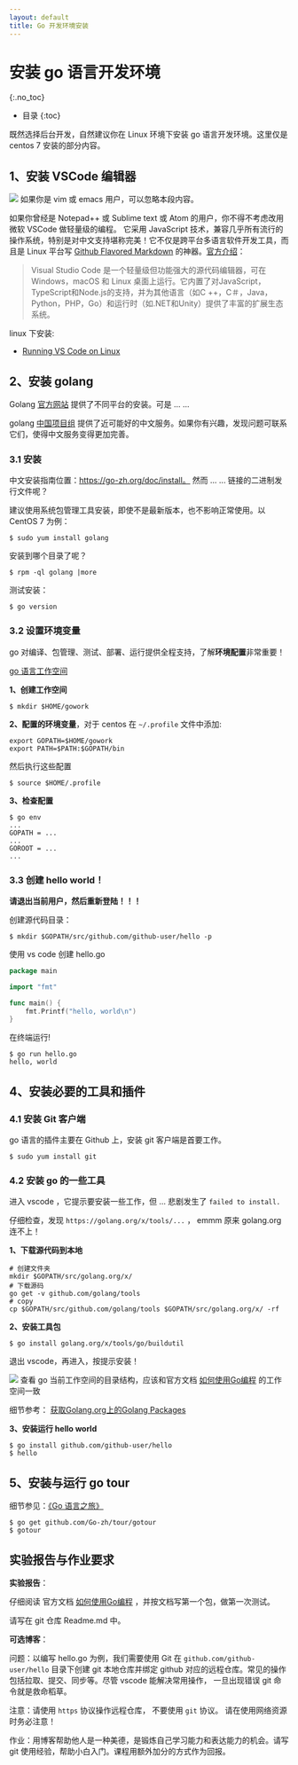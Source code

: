```yaml
---
layout: default
title: Go 开发环境安装
---
```


# 安装 go 语言开发环境
{:.no_toc}

* 目录
{:toc}

既然选择后台开发，自然建议你在 Linux 环境下安装 go 语言开发环境。这里仅是 centos 7 安装的部分内容。

## 1、安装 VSCode 编辑器

![](https://pmlpml.github.io/unity3d-learning/images/drf/info.png) 如果你是 vim 或 emacs 用户，可以忽略本段内容。

如果你曾经是 Notepad++ 或 Sublime text 或 Atom 的用户，你不得不考虑改用微软 VSCode 做轻量级的编程。 它采用 JavaScript 技术，兼容几乎所有流行的操作系统，特别是对中文支持堪称完美！它不仅是跨平台多语言软件开发工具，而且是 Linux 平台写 [Github Flavored Markdown](https://github.github.com/gfm/) 的神器。[官方介绍](https://code.visualstudio.com/docs)：

> Visual Studio Code 是一个轻量级但功能强大的源代码编辑器，可在 Windows，macOS 和 Linux 桌面上运行。它内置了对JavaScript，TypeScript和Node.js的支持，并为其他语言（如C ++，C＃，Java，Python，PHP，Go）和运行时（如.NET和Unity）提供了丰富的扩展生态系统。

linux 下安装:

* [Running VS Code on Linux](https://code.visualstudio.com/docs/setup/linux)

## 2、安装 golang

Golang [官方网站](https://golang.org) 提供了不同平台的安装。可是 ... ...

golang [中国项目组](https://go-zh.org/) 提供了近可能好的中文服务。如果你有兴趣，发现问题可联系它们，使得中文服务变得更加完善。

### 3.1 安装

中文安装指南位置：https://go-zh.org/doc/install。 然而 ... ... 链接的二进制发行文件呢？

建议使用系统包管理工具安装，即使不是最新版本，也不影响正常使用。以 CentOS 7 为例：

```
$ sudo yum install golang
```

安装到哪个目录了呢？

```
$ rpm -ql golang |more
```

测试安装：

```
$ go version
```
 
### 3.2 设置环境变量

go 对编译、包管理、测试、部署、运行提供全程支持，了解**环境配置**非常重要！

[go 语言工作空间](https://go-zh.org/doc/code.html)

**1、创建工作空间**

```
$ mkdir $HOME/gowork
```

**2、配置的环境变量**，对于 centos 在 `~/.profile` 文件中添加:

```
export GOPATH=$HOME/gowork
export PATH=$PATH:$GOPATH/bin
```

然后执行这些配置

```
$ source $HOME/.profile
```

**3、检查配置**

```
$ go env
...
GOPATH = ...
...
GOROOT = ...
...
```

### 3.3 创建 hello world！

**请退出当前用户，然后重新登陆！！！**

创建源代码目录：

```
$ mkdir $GOPATH/src/github.com/github-user/hello -p
```

使用 vs code 创建 hello.go

```go
package main

import "fmt"

func main() {
    fmt.Printf("hello, world\n")
}
```

在终端运行!

```
$ go run hello.go
hello, world
```


## 4、安装必要的工具和插件

### 4.1 安装 Git 客户端

go 语言的插件主要在 Github 上，安装 git 客户端是首要工作。

```
$ sudo yum install git
```

### 4.2 安装 go 的一些工具

进入 vscode ，它提示要安装一些工作，但 ... 悲剧发生了 `failed to install.`

仔细检查，发现 `https://golang.org/x/tools/...` ， emmm  原来 golang.org 连不上！

**1、下载源代码到本地**

```
# 创建文件夹
mkdir $GOPATH/src/golang.org/x/
# 下载源码
go get -v github.com/golang/tools
# copy 
cp $GOPATH/src/github.com/golang/tools $GOPATH/src/golang.org/x/ -rf
```

**2、安装工具包**

```
$ go install golang.org/x/tools/go/buildutil
```

退出 vscode，再进入，按提示安装！

![](https://pmlpml.github.io/unity3d-learning/images/drf/info.png) 查看 go 当前工作空间的目录结构，应该和官方文档 [如何使用Go编程](https://go-zh.org/doc/code.html) 的工作空间一致

细节参考： [获取Golang.org上的Golang Packages](https://github.com/northbright/Notes/blob/master/Golang/china/get-golang-packages-on-golang-org-in-china.md)

**3、安装运行 hello world**

```
$ go install github.com/github-user/hello
$ hello
```

## 5、安装与运行 go tour

细节参见：[《Go 语言之旅》](https://github.com/Go-zh/tour)

```
$ go get github.com/Go-zh/tour/gotour
$ gotour
```

## 实验报告与作业要求

**实验报告**：

仔细阅读 官方文档 [如何使用Go编程](https://go-zh.org/doc/code.html) ，并按文档写第一个包，做第一次测试。

请写在 git 仓库 Readme.md 中。

**可选博客**：

问题：以编写 hello.go 为例，我们需要使用 Git 在  `github.com/github-user/hello` 目录下创建 git 本地仓库并绑定 github 对应的远程仓库。常见的操作包括拉取、提交、同步等。尽管 vscode 能解决常用操作， 一旦出现错误 git 命令就是救命稻草。

注意：请使用 `https` 协议操作远程仓库， 不要使用 `git` 协议。 请在使用网络资源时务必注意！

作业：用博客帮助他人是一种美德，是锻炼自己学习能力和表达能力的机会。请写 git 使用经验，帮助小白入门。课程用额外加分的方式作为回报。



